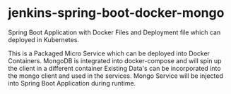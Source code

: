 # jenkins-spring-boot-docker-mongo
Spring Boot Application with Docker Files and Deployment file which can deployed in Kubernetes.

This is a Packaged Micro Service which can be deployed into Docker Containers.
MongoDB is integrated into docker-compose and will spin up the client in a different container
Existing Data's can be incorporated into the mongo client and used in the services.
Mongo Service will be injected into Spring Boot Application during runtime.
